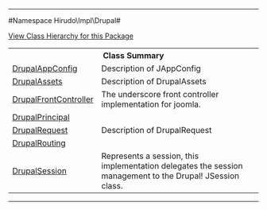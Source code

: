 

- - -

#Namespace Hirudo\Impl\Drupal#

<div><a href='https://github.com/JeyDotC/Hirudo-docs/blob/master/Hirudo/Impl/Drupal//package-tree.md'>View Class Hierarchy for this Package</a></div>

<table class="title">
<tr><th colspan="2" class="title">Class Summary</th></tr>
<tr><td class="name"><a href="https://github.com/JeyDotC/Hirudo-docs/blob/master/Hirudo/Impl/Drupal/DrupalAppConfig.md">DrupalAppConfig</a></td><td class="description">Description of JAppConfig</td></tr>
<tr><td class="name"><a href="https://github.com/JeyDotC/Hirudo-docs/blob/master/Hirudo/Impl/Drupal/DrupalAssets.md">DrupalAssets</a></td><td class="description">Description of DrupalAssets</td></tr>
<tr><td class="name"><a href="https://github.com/JeyDotC/Hirudo-docs/blob/master/Hirudo/Impl/Drupal/DrupalFrontController.md">DrupalFrontController</a></td><td class="description">The underscore front controller implementation for joomla.</td></tr>
<tr><td class="name"><a href="https://github.com/JeyDotC/Hirudo-docs/blob/master/Hirudo/Impl/Drupal/DrupalPrincipal.md">DrupalPrincipal</a></td><td class="description"></td></tr>
<tr><td class="name"><a href="https://github.com/JeyDotC/Hirudo-docs/blob/master/Hirudo/Impl/Drupal/DrupalRequest.md">DrupalRequest</a></td><td class="description">Description of DrupalRequest</td></tr>
<tr><td class="name"><a href="https://github.com/JeyDotC/Hirudo-docs/blob/master/Hirudo/Impl/Drupal/DrupalRouting.md">DrupalRouting</a></td><td class="description"></td></tr>
<tr><td class="name"><a href="https://github.com/JeyDotC/Hirudo-docs/blob/master/Hirudo/Impl/Drupal/DrupalSession.md">DrupalSession</a></td><td class="description">Represents a session, this implementation delegates the session management to
the Drupal! JSession class.</td></tr>
</table>

- - -


